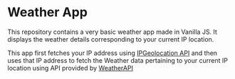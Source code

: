 # Weather App
This repository contains a very basic weather app made in Vanilla JS. It displays the weather details corresponding to your current IP location. 

This app first fetches your IP address using [IPGeolocation API](https://ipgeolocation.io/) and then uses that IP address to fetch the Weather data pertaining to your current IP location using API provided by [WeatherAPI](https://www.weatherapi.com/)
